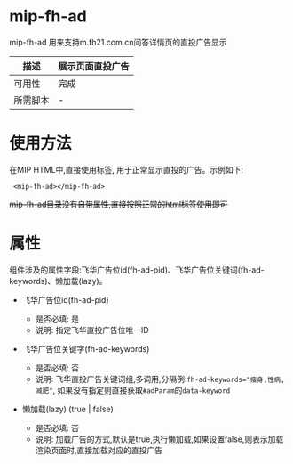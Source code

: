 # mip-fh-ad 

mip-fh-ad 用来支持m.fh21.com.cn问答详情页的直投广告显示

| 描述 | 展示页面直投广告|
|---|---|
|可用性	|完成 |
|所需脚本| - |

# 使用方法

在MIP HTML中,直接使用标签, 用于正常显示直投的广告。示例如下:
```
 <mip-fh-ad></mip-fh-ad>
```

~~mip-fh-ad目录没有自带属性,直接按照正常的html标签使用即可~~


# 属性
组件涉及的属性字段:飞华广告位id(fh-ad-pid)、飞华广告位关键词(fh-ad-keywords)、懒加载(lazy)。

+ 飞华广告位id(fh-ad-pid)
    - 是否必填: 是
    - 说明: 指定飞华直投广告位唯一ID
    
+ 飞华广告位关键字(fh-ad-keywords)
    - 是否必填: 否
    - 说明: 飞华直投广告关键词组,多词用,分隔例:`fh-ad-keywords="瘦身,性病,减肥"`, 如果没有指定则直接获取`#adParam`的`data-keyword`
    
+ 懒加载(lazy) (true | false)
    - 是否必填: 否
    - 说明: 加载广告的方式,默认是true,执行懒加载,如果设置false,则表示加载渲染页面时,直接加载对应的直投广告